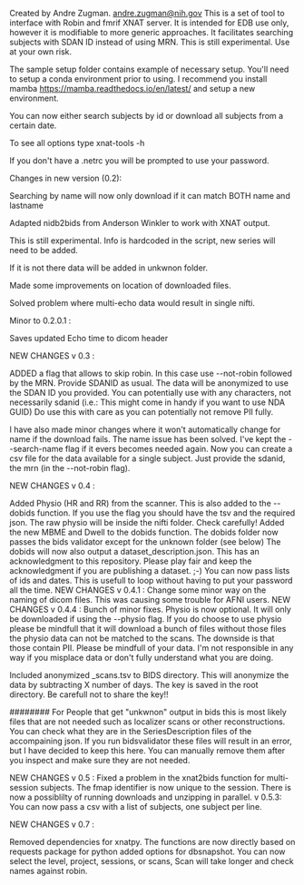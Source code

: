 Created by Andre Zugman. andre.zugman@nih.gov
This is a set of tool to interface with Robin and fmrif XNAT server.
It is intended for EDB use only, however it is modifiable to more generic approaches.
It facilitates searching subjects with SDAN ID instead of using MRN. 
This is still experimental. Use at your own risk.

The sample setup folder contains example of necessary setup. You'll need to setup a conda environment prior to using. I recommend you install mamba https://mamba.readthedocs.io/en/latest/
and setup a new environment.

You can now either search subjects by id or download all subjects from a certain date.

To see all options type xnat-tools -h

If you don't have a .netrc you will be prompted to use your password.

Changes in new version (0.2):

Searching by name will now only download if it can match BOTH name and lastname

Adapted nidb2bids from Anderson Winkler to work with XNAT output.

This is still experimental. Info is hardcoded in the script, new series will need to be added. 

If it is not there data will be added in unkwnon folder.

Made some improvements on location of downloaded files.

Solved problem where multi-echo data would result in single nifti.

Minor to 0.2.0.1 :

Saves updated Echo time to dicom header

NEW CHANGES v 0.3 :

ADDED a flag that allows to skip robin.
In this case use --not-robin followed by the MRN.
Provide SDANID as usual. The data will be anonymized to use the SDAN ID you provided.
You can potentially use with any characters, not necessarily sdanid 
(i.e.: This might come in handy if you want to use NDA GUID)
Do use this with care as you can potentially not remove PII fully.

I have also made minor changes where it won't automatically change for name if the download fails.
The name issue has been solved. I've kept the --search-name flag if it evers becomes needed again.
Now you can create a csv file for the data available for a single subject. 
Just provide the sdanid, the mrn (in the --not-robin flag).

NEW CHANGES v 0.4 :

Added Physio (HR and RR) from the scanner.
This is also added to the --dobids function. 
If you use the flag you should have the tsv and the required json.
The raw physio will be inside the nifti folder.
Check carefully!
Added the new MBME and Dwell to the dobids function.
The dobids folder now passes the bids validator except for the unknown folder (see below)
The dobids will now also output a dataset_description.json. 
This has an acknowledgment to this repository. 
Please play fair and keep the acknowledgment if you are publishing a dataset. ;-) 
You can now pass lists of ids and dates.
This is usefull to loop without having to put your password all the time.
NEW CHANGES v 0.4.1 :
Change some minor way on the naming of dicom files. This was causing some trouble for AFNI users.
NEW CHANGES v 0.4.4 :
Bunch of minor fixes.
Physio is now optional. It will only be downloaded if using the --physio flag.
If you do choose to use physio please be mindfull that it will download a bunch of files
without those files the physio data can not be matched to the scans. 
The downside is that those contain PII. Please be mindfull of your data.
I'm not responsible in any way if you misplace data or don't fully understand what you are doing.

Included anonymized _scans.tsv to BIDS directory. This will anonymize the data by subtracting X number of days.
The key is saved in the root directory. Be carefull not to share the key!!

########
For People that get "unkwnon" output in bids this is most likely files that are not needed
such as localizer scans or other reconstructions.
You can check what they are in the SeriesDescription files of the accompaining json.
If you run bidsvalidator these files will result in an error, but I have decided
to keep this here. You can manually remove them after you inspect and make sure
they are not needed.

NEW CHANGES v 0.5 :
Fixed a problem in the xnat2bids function for multi-session subjects.
The fmap identifier is now unique to the session.
There is now a possiblilty of running downloads and unzipping in parallel.
v 0.5.3: 
You can now pass a csv with a list of subjects, one subject per line.

NEW CHANGES v 0.7 :

Removed dependencies for xnatpy.
The functions are now directly based on requests package for python
added options for dbsnapshot. You can now select the level, project, sessions, or scans,
Scan will take longer and check names against robin.
